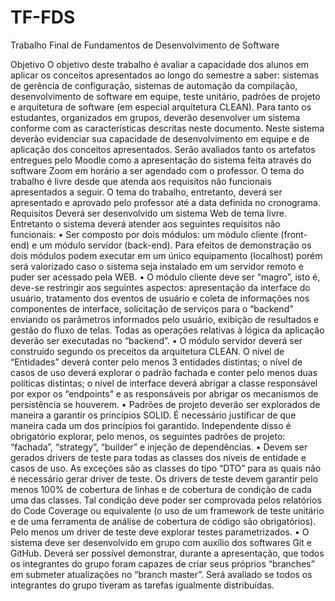 # TF-FDS
Trabalho Final de Fundamentos de Desenvolvimento de Software

Objetivo
O objetivo deste trabalho é avaliar a capacidade dos alunos em aplicar os conceitos apresentados ao longo do semestre a saber: sistemas de gerência de configuração, sistemas de automação da compilação, desenvolvimento de software em equipe, teste unitário, padrões de projeto e arquitetura de software (em especial arquitetura CLEAN). Para tanto os estudantes, organizados em grupos, deverão desenvolver um sistema conforme com as características descritas neste documento. Neste sistema deverão evidenciar sua capacidade de desenvolvimento em equipe e de aplicação dos conceitos apresentados. Serão avaliados tanto os artefatos entregues pelo Moodle como a apresentação do sistema feita através do software Zoom em horário a ser agendado com o professor. O tema do trabalho é livre desde que atenda aos requisitos não funcionais apresentados a seguir. O tema do trabalho, entretanto, deverá ser apresentado e aprovado pelo professor até a data definida no cronograma.
Requisitos
Deverá ser desenvolvido um sistema Web de tema livre. Entretanto o sistema deverá atender aos seguintes requisitos não funcionais:
•	Ser composto por dois módulos: um módulo cliente (front-end) e um módulo servidor (back-end). Para efeitos de demonstração os dois módulos podem executar em um único equipamento (localhost) porém será valorizado caso o sistema seja instalado em um servidor remoto e puder ser acessado pela WEB.
•	O módulo cliente deve ser “magro”, isto é, deve-se restringir aos seguintes aspectos: apresentação da interface do usuário, tratamento dos eventos de usuário e coleta de informações nos componentes de interface, solicitação de serviços para o “backend” enviando os parâmetros informados pelo usuário, exibição de resultados e gestão do fluxo de telas. Todas as operações relativas à lógica da aplicação deverão ser executadas no “backend”.
•	O módulo servidor deverá ser construído segundo os preceitos da arquitetura CLEAN. O nível de “Entidades” deverá conter pelo menos 3 entidades distintas;  o nível de casos de uso deverá explorar o padrão fachada e conter pelo menos duas políticas distintas; o nível de interface deverá abrigar a classe responsável por expor os “endpoints” e as responsáveis por abrigar os mecanismos de persistência se houverem.
•	Padrões de projeto deverão ser explorados de maneira a garantir os princípios SOLID. É necessário justificar de que maneira cada um dos princípios foi garantido. Independente disso é obrigatório explorar, pelo menos, os seguintes padrões de projeto: “fachada”, “strategy”, “builder” e injeção de dependências. 
•	Devem ser gerados drivers de teste para todas as classes dos níveis de entidade e casos de uso. As exceções são as classes do tipo “DTO” para as quais não é necessário gerar driver de teste. Os drivers de teste devem garantir pelo menos 100% de cobertura de linhas e de cobertura de condição de cada uma das classes. Tal condição deve poder ser comprovada pelos relatórios do Code Coverage ou equivalente (o uso de um framework de teste unitário e de uma ferramenta de análise de cobertura de código são obrigatórios). Pelo menos um driver de teste deve explorar testes parametrizados.
•	O sistema deve ser desenvolvido em grupo com auxílio dos softwares Git e GitHub. Deverá ser possível demonstrar, durante a apresentação, que todos os integrantes do grupo foram capazes de criar seus próprios “branches” em submeter atualizações no “branch master”. Será avaliado se todos os integrantes do grupo tiveram as tarefas igualmente distribuídas.
